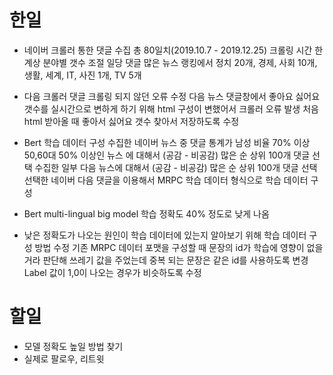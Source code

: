 # 한일
- 네이버 크롤러 통한 댓글 수집
총 80일치(2019.10.7 - 2019.12.25)
크롤링 시간 한계상 분야별 갯수 조절
일당 댓글 많은 뉴스 랭킹에서 정치 20개, 경제, 사회 10개, 생활, 세계, IT, 사진 1개, TV 5개

- 다음 크롤러 댓글 크롤링 되지 않던 오류 수정
다음 뉴스 댓글창에서 좋아요 싫어요 갯수를 실시간으로 변하게 하기 위해 html 구성이 변했어서 크롤러 오류 발생
처음 html 받아올 때 좋아서 싫어요 갯수 찾아서 저장하도록 수정

- Bert 학습 데이터 구성
수집한 네이버 뉴스 중 댓글 통계가 남성 비율 70% 이상 50,60대 50% 이상인 뉴스 에 대해서 (공감 - 비공감) 많은 순 상위 100개 댓글 선택
수집한 일부 다음 뉴스에 대해서 (공감 - 비공감) 많은 순 상위 100개 댓글 선택
선택한 네이버 다음 댓글을 이용해서 MRPC 학습 데이터 형식으로 학습 데이터 구성

- Bert multi-lingual big model 학습
정확도 40% 정도로 낮게 나옴

- 낮은 정확도가 나오는 원인이 학습 데이터에 있는지 알아보기 위해 학습 데이터 구성 방법 수정
기존 MRPC 데이터 포맷을 구성할 때 문장의 id가 학습에 영향이 없을 거라 판단해 쓰레기 값을 주었는데 중복 되는 문장은 같은 id를 사용하도록 변경
Label 값이 1,0이 나오는 경우가 비슷하도록 수정

# 할일
- 모델 정확도 높일 방법 찾기
- 실제로 팔로우, 리트윗
